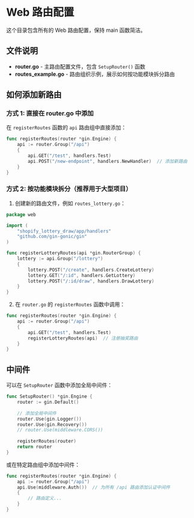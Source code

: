 # Web 路由配置

这个目录包含所有的 Web 路由配置，保持 main 函数简洁。

## 文件说明

- **router.go** - 主路由配置文件，包含 `SetupRouter()` 函数
- **routes_example.go** - 路由组织示例，展示如何按功能模块拆分路由

## 如何添加新路由

### 方式 1: 直接在 router.go 中添加

在 `registerRoutes` 函数的 `api` 路由组中直接添加：

```go
func registerRoutes(router *gin.Engine) {
    api := router.Group("/api")
    {
        api.GET("/test", handlers.Test)
        api.POST("/new-endpoint", handlers.NewHandler)  // 添加新路由
    }
}
```

### 方式 2: 按功能模块拆分（推荐用于大型项目）

1. 创建新的路由文件，例如 `routes_lottery.go`：

```go
package web

import (
    "shopify_lottery_draw/app/handlers"
    "github.com/gin-gonic/gin"
)

func registerLotteryRoutes(api *gin.RouterGroup) {
    lottery := api.Group("/lottery")
    {
        lottery.POST("/create", handlers.CreateLottery)
        lottery.GET("/:id", handlers.GetLottery)
        lottery.POST("/:id/draw", handlers.DrawLottery)
    }
}
```

2. 在 `router.go` 的 `registerRoutes` 函数中调用：

```go
func registerRoutes(router *gin.Engine) {
    api := router.Group("/api")
    {
        api.GET("/test", handlers.Test)
        registerLotteryRoutes(api)  // 注册抽奖路由
    }
}
```

## 中间件

可以在 `SetupRouter` 函数中添加全局中间件：

```go
func SetupRouter() *gin.Engine {
    router := gin.Default()
    
    // 添加全局中间件
    router.Use(gin.Logger())
    router.Use(gin.Recovery())
    // router.Use(middleware.CORS())
    
    registerRoutes(router)
    return router
}
```

或在特定路由组中添加中间件：

```go
func registerRoutes(router *gin.Engine) {
    api := router.Group("/api")
    api.Use(middleware.Auth())  // 为所有 /api 路由添加认证中间件
    {
        // 路由定义...
    }
}
```

